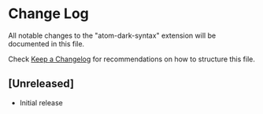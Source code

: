 # Change Log
All notable changes to the "atom-dark-syntax" extension will be documented in this file.

Check [Keep a Changelog](http://keepachangelog.com/) for recommendations on how to structure this file.

## [Unreleased]
- Initial release
